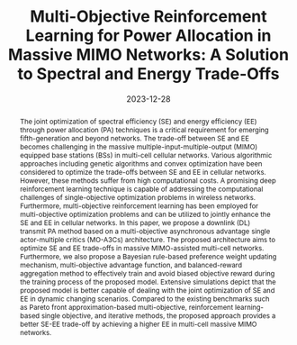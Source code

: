 ---
title: "Multi-Objective Reinforcement Learning for Power Allocation in Massive MIMO Networks: A Solution to Spectral and Energy Trade-Offs"
collection: publications
permalink: /publication/2023-ij2
date: 2023-12-28
venue: 'IEEE Access'
paperurl: 'https://ieeexplore.ieee.org/document/10375483'
pubtype: 'international_journal'
# just display our icon symbols
link: 'https://ieeexplore.ieee.org/document/10375483'
code: 'https://github.com/FIVEYOUNGWOO/Mutli-Objective-Reinforcement-Learning-2-Proposed-Federated-MO-A3Cs'
github: 'https://github.com/FIVEYOUNGWOO/Mutli-Objective-Reinforcement-Learning-2-Proposed-Federated-MO-A3Cs'
citation: '<strong>Youngwoo Oh</strong>, Arif Ullah and Wooyeol Choi. &quot;Multi-Objective Reinforcement Learning for Power Allocation in Massive MIMO Networks: A Solution to Spectral and Energy Trade-Offs.&quot; <i>IEEE Access</i>, vol. 12, pp.1172-1188, December 2023. (<u>Status: Published, 2023.12.28., ISSN: 2169-3536., IF: 3.9 / JCR 2022.</u>)'

excerpt_separator: ""
abstract: "The joint optimization of spectral efficiency (SE) and energy efficiency (EE) through power allocation (PA) techniques is a critical requirement for emerging fifth-generation and beyond networks. The trade-off between SE and EE becomes challenging in the massive multiple-input-multiple-output (MIMO) equipped base stations (BSs) in multi-cell cellular networks. Various algorithmic approaches including genetic algorithms and convex optimization have been considered to optimize the trade-offs between SE and EE in cellular networks. However, these methods suffer from high computational costs. A promising deep reinforcement learning technique is capable of addressing the computational challenges of single-objective optimization problems in wireless networks. Furthermore, multi-objective reinforcement learning has been employed for multi-objective optimization problems and can be utilized to jointly enhance the SE and EE in cellular networks. In this paper, we propose a downlink (DL) transmit PA method based on a multi-objective asynchronous advantage single actor-multiple critics (MO-A3Cs) architecture. The proposed architecture aims to optimize SE and EE trade-offs in massive MIMO-assisted multi-cell networks. Furthermore, we also propose a Bayesian rule-based preference weight updating mechanism, multi-objective advantage function, and balanced-reward aggregation method to effectively train and avoid biased objective reward during the training process of the proposed model. Extensive simulations depict that the proposed model is better capable of dealing with the joint optimization of SE and EE in dynamic changing scenarios. Compared to the existing benchmarks such as Pareto front approximation-based multi-objective, reinforcement learning-based single objective, and iterative methods, the proposed approach provides a better SE-EE trade-off by achieving a higher EE in multi-cell massive MIMO networks."
---